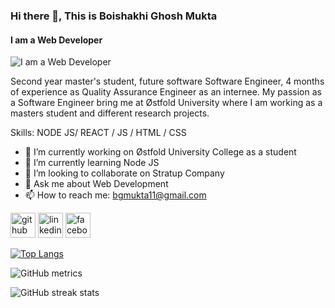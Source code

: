 ### Hi there 👋, This is Boishakhi Ghosh Mukta
#### I am a Web Developer
![I am a Web Developer](https://media.licdn.com/dms/image/D5616AQEkGgCWXRVW2Q/profile-displaybackgroundimage-shrink_200_800/0/1674485874284?e=1715817600&v=beta&t=oJbvGK77yL5kg7B68ZrlLY0pVniXt9RYXWZIZI9i2m0)

Second year master's student, future software Software Engineer, 4 months of experience as Quality Assurance Engineer as an internee. My passion as a Software Engineer bring me at Østfold University where I am working as a masters student and different research projects.

Skills: NODE JS/ REACT / JS / HTML / CSS

- 🔭 I’m currently working on Østfold University College as a student 
- 🌱 I’m currently learning Node JS 
- 👯 I’m looking to collaborate on Stratup Company 
- 💬 Ask me about Web Development 
- 📫 How to reach me: bgmukta11@gmail.com 


[<img src='https://cdn.jsdelivr.net/npm/simple-icons@3.0.1/icons/github.svg' alt='github' height='40'>](https://github.com/Boishakhi11)  [<img src='https://cdn.jsdelivr.net/npm/simple-icons@3.0.1/icons/linkedin.svg' alt='linkedin' height='40'>](https://www.linkedin.com/in/boishakhimukta/)  [<img src='https://cdn.jsdelivr.net/npm/simple-icons@3.0.1/icons/facebook.svg' alt='facebook' height='40'>](https://www.facebook.com/mukta.ghosh.9212)  

[![Top Langs](https://github-readme-stats.vercel.app/api/top-langs/?username=Boishakhi11)](https://github.com/anuraghazra/github-readme-stats)

![GitHub metrics](https://metrics.lecoq.io/Boishakhi11)  

![GitHub streak stats](https://streak-stats.demolab.com/?user=Boishakhi11)  

